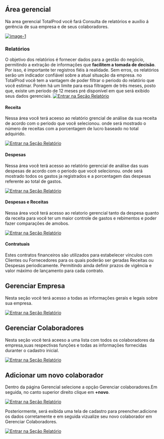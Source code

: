 ## Área gerencial 
Na area gerencial TotalProd você fará Consulta de relatórios e auxílio á gerência de sua empresa e de seus colaboradores.

<a class="example-image-link" href="https://media.giphy.com/media/jmSai0ScN6kI5MvGK4/giphy.gif" data-lightbox="example-1"><img class="Gerencial" src="https://media.giphy.com/media/jmSai0ScN6kI5MvGK4/giphy.gif" alt="image-1" /></a>

### Relatórios
O objetivo dos relatórios é fornecer dados para a gestão do negócio, permitindo a extração de informações que **facilitem a tomada de decisão**. Por isso, é importante ter registros fiéis à realidade. Sem erros, os relatórios serão um indicador confiável sobre a atual situação da empresa. no TotalProd você tem a vantagem de poder filtrar o periodo do relatório que você estimar. Porém há um limite para essa filtragem de três meses, posto que, existe um periodo de 12 meses pré disponível em que será exibido seus dados gerenciais.
<a class="example-image-link" href="https://media.giphy.com/media/UVSCclNUko1u3iINtS/giphy.gif" data-lightbox="Relatorio" data-title="como vizualizar a área financeira">
<img alt="Entrar na Seção Relatório" src="https://media.giphy.com/media/UVSCclNUko1u3iINtS/giphy.gif"></a>

#### Receita
Nessa área você terá aceeso ao relatório grencial de análise da sua receita de acordo com o periodo que você selecionou. onde será mostrado o número de receitas com a porcentagem de lucro baseado no total adquirido.

<a class="example-image-link" href="https://media.giphy.com/media/S64mfJqY8cJPSDlXjB/giphy.gif" data-lightbox="Relatorio" data-title="Vizulizar Relatório de Receitas">
<img alt="Entrar na Seção Relatório" src="https://media.giphy.com/media/S64mfJqY8cJPSDlXjB/giphy.gif"></a>

#### Despesas
Nessa área você terá acesso ao relatório gerencial de análise das suas despesas de acordo com o periodo que você selecionou. onde será mostrado todos os gastos ja registrados e a porcentagem das despesas referente ao total de gastos.

<a class="example-image-link" href="https://media.giphy.com/media/S64mfJqY8cJPSDlXjB/giphy.gif" data-lightbox="Relatorio" data-title="Vizulizar Relatório de Despesas">
<img alt="Entrar na Seção Relatório" src="https://media.giphy.com/media/S64mfJqY8cJPSDlXjB/giphy.gif"></a>

#### Despesas e Receitas
Nessa área você terá acesso ao relatorio gerencial tanto da despesa quanto da receita para você ter um maior controle de gastos e rebimentos e poder fazer comparações de amobos.

<a class="example-image-link" href="https://media.giphy.com/media/XCyfFMkrilSkfGxJyV/giphy.gif" data-lightbox="Relatorio" data-title="Vizulizar Relatório de Despesas e Receitas">
<img alt="Entrar na Seção Relatório" src="https://media.giphy.com/media/XCyfFMkrilSkfGxJyV/giphy.gif"></a>

#### Contratuais
Estes contratos financeiros são utilizados para estabelecer vínculos com Clientes ou Fornecedores para os quais poderão ser geradas Receitas ou Despesas periodicamente. Permitindo ainda definir prazos de vigência e valor máximo de lançamento para cada contrato.

## Gerenciar Empresa
Nesta seção você terá acesso a todas as informações gerais e legais sobre sua empresa.

<a class="example-image-link" href="https://media.giphy.com/media/cMKnuDrrZqSgZSEZlZ/giphy.gif" data-lightbox="Gerencial" data-title="Vizualizar Informações da Empresa">
<img alt="Entrar na Seção Relatório" src="https://media.giphy.com/media/cMKnuDrrZqSgZSEZlZ/giphy.gif"></a>

## Gerenciar Colaboradores
Nesta seção você terá aceeso a uma lista com todos os colaboradores da empresa,suas respectivas funções e todas as informações fornecidas duranter o cadastro inicial.

<a class="example-image-link" href="https://media.giphy.com/media/RkcfZkbqkvWBbMDkbH/giphy.gif" data-lightbox="Gerencial" data-title="Vizualizar Informações dos Colaboradores">
<img alt="Entrar na Seção Relatório" src="https://media.giphy.com/media/RkcfZkbqkvWBbMDkbH/giphy.gif"></a>

## Adicionar um novo colaborador
Dentro da página Gerencial selecione a opção Gerenciar colaboradores.Em seguida, no canto superior direito clique em **+novo**.

<a class="example-image-link" href="https://media.giphy.com/media/TJgehO1BXhMS16sZaQ/giphy.gif" data-lightbox="Gerencial colaborador" data-title="Cadatro novo funcionário">
<img alt="Entrar na Seção Relatório" src="https://media.giphy.com/media/TJgehO1BXhMS16sZaQ/giphy.gif"></a>

Posteriormente, será exibida uma tela de cadastro para preencher.adicione os dados corretamente e em seguida vizualize seu novo colaborador em Gerenciar Colaboradores.

<a class="example-image-link" href="https://media.giphy.com/media/h4qlq0FEmWsiqvpeIp/giphy.gif" data-lightbox="Gerencial colaborador" data-title="Cadastrar Novo Colaborador">
<img alt="Entrar na Seção Relatório" src="https://media.giphy.com/media/h4qlq0FEmWsiqvpeIp/giphy.gif"></a>
